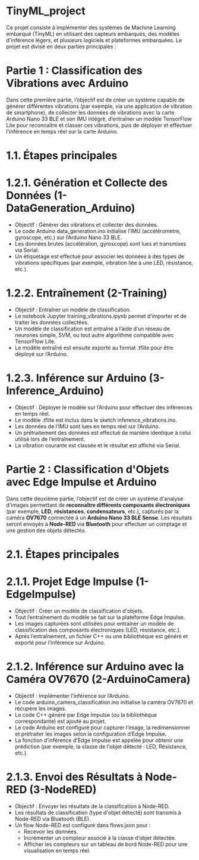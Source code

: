 # TinyML_project

Ce projet consiste à implémenter des systèmes de Machine Learning embarqué (TinyML) en utilisant des capteurs embarqués, des modèles d'inférence légers, et plusieurs logiciels et plateformes embarquées. Le projet est divisé en deux parties principales :


# Partie 1 : Classification des Vibrations avec Arduino

Dans cette première partie, l’objectif est de créer un système capable de générer différentes vibrations (par exemple, via une application de vibration de smartphone), de collecter les données de vibrations avec la carte Arduino Nano 33 BLE et son IMU intégré, d’entraîner un modèle TensorFlow Lite pour reconnaître et classer ces vibrations, puis de déployer et effectuer l'inférence en temps réel sur la carte Arduino.

# 1.1. Étapes principales

# 1.2.1. Génération et Collecte des Données (1-DataGeneration_Arduino)
- Objectif : Générer des vibrations et collecter des données.
- Le code Arduino data_generation.ino initialise l’IMU (accéléromètre, gyroscope, etc.) sur l’Arduino Nano 33 BLE.
- Les données brutes (accélération, gyroscope) sont lues et transmises via Serial.
- Un étiquetage est effectué pour associer les données à des types de vibrations spécifiques (par exemple, vibration liée à une LED, résistance, etc.).

# 1.2.2. Entraînement (2-Training)
- Objectif : Entraîner un modèle de classification.
- Le notebook Jupyter training_vibrations.ipynb permet d’importer et de traiter les données collectées.
- Un modèle de classification est entraîné à l’aide d’un réseau de neurones simple, SVM, ou tout autre algorithme compatible avec TensorFlow Lite.
- Le modèle entraîné est ensuite exporté au format .tflite pour être déployé sur l’Arduino.

# 1.2.3. Inférence sur Arduino (3-Inference_Arduino)
- Objectif : Déployer le modèle sur l’Arduino pour effectuer des inférences en temps réel.
- Le modèle .tflite est inclus dans le sketch inference_vibrations.ino.
- Les données de l’IMU sont lues en temps réel sur l’Arduino.
- Un prétraitement des données est effectué de manière identique à celui utilisé lors de l’entraînement.
- La vibration courante est classée et le résultat est affiché via Serial.


# Partie 2 : Classification d'Objets avec Edge Impulse et Arduino

Dans cette deuxième partie, l’objectif est de créer un système d'analyse d'images permettant de **reconnaître différents composants électroniques** (par exemple, **LED**, **résistances**, **condensateurs**, etc.), capturés par la caméra **OV7670** connectée à un **Arduino Nano 33 BLE Sense**. Les résultats seront envoyés à **Node-RED** via **Bluetooth** pour effectuer un comptage et une gestion des objets détectés.

# 2.1. Étapes principales

# 2.1.1. Projet Edge Impulse (1-EdgeImpulse)
- Objectif : Créer un modèle de classification d'objets.
- Tout l’entraînement du modèle se fait sur la plateforme Edge Impulse.
- Les images capturées sont utilisées pour entraîner un modèle de classification des composants électroniques (LED, résistance, etc.).
- Après l’entraînement, un fichier C++ ou une bibliothèque est généré et exporté pour l’inférence sur Arduino.

# 2.1.2. Inférence sur Arduino avec la Caméra OV7670 (2-ArduinoCamera)
- Objectif : Implémenter l’inférence sur l’Arduino.
- Le code arduino_camera_classification.ino initialise la caméra OV7670 et récupère les images.
- Le code C++ généré par Edge Impulse (ou la bibliothèque correspondante) est ajouté au projet.
- Le code Arduino est configuré pour capturer l’image, la redimensionner et prétraiter les images selon la configuration d’Edge Impulse.
- La fonction d’inférence d'Edge Impulse est appelée pour obtenir une prédiction (par exemple, la classe de l'objet détecté : LED, Résistance, etc.).

# 2.1.3. Envoi des Résultats à Node-RED (3-NodeRED)
- Objectif : Envoyer les résultats de la classification à Node-RED.
- Les résultats de classification (type d'objet détecté) sont transmis à Node-RED via Bluetooth (BLE).
- Un flow Node-RED est configuré dans flows.json pour :
  - Recevoir les données.
  - Incrémenter un compteur associé à la classe d’objet détectée.
  - Afficher les compteurs sur un tableau de bord Node-RED pour une visualisation en temps réel.

